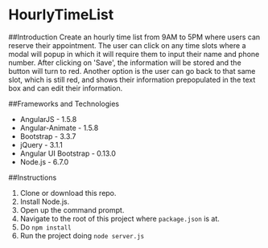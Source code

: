 # HourlyTimeList

##Introduction
Create an hourly time list from 9AM to 5PM where users can reserve their appointment. The user can click
on any time slots where a modal will popup in which it will require them to input their name and phone number.
After clicking on 'Save', the information will be stored and the button will turn to red. Another option is the
user can go back to that same slot, which is still red, and shows their information prepopulated in the text
box and can edit their information.

##Frameworks and Technologies
- AngularJS - 1.5.8
- Angular-Animate - 1.5.8
- Bootstrap - 3.3.7
- jQuery - 3.1.1
- Angular UI Bootstrap - 0.13.0
- Node.js - 6.7.0

##Instructions

1. Clone or download this repo. 
2. Install Node.js.
3. Open up the command prompt.
4. Navigate to the root of this project where `package.json` is at.
5. Do `npm install`
6. Run the project doing `node server.js`